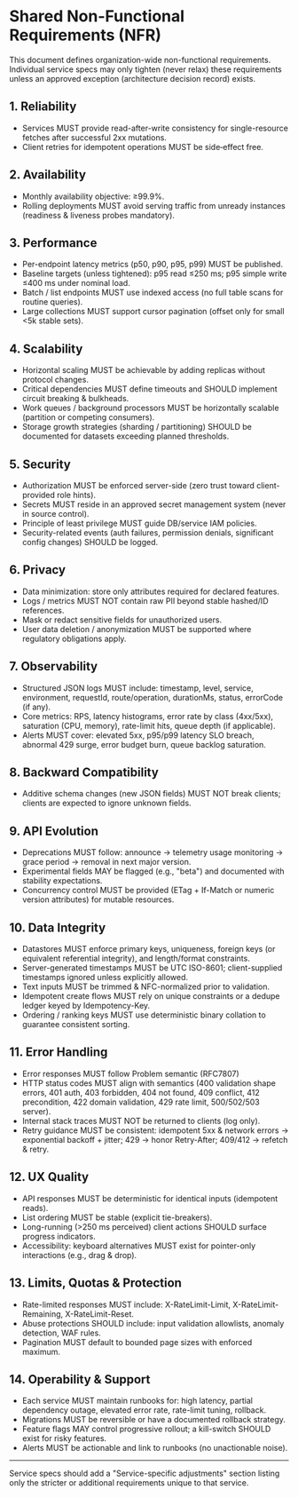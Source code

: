 # Shared Non-Functional Requirements (NFR)

This document defines organization-wide non-functional requirements.
Individual service specs may only tighten (never relax) these requirements unless an approved exception (architecture decision record) exists.

## 1. Reliability
* Services MUST provide read-after-write consistency for single-resource fetches after successful 2xx mutations.
* Client retries for idempotent operations MUST be side‑effect free.

## 2. Availability
* Monthly availability objective: ≥99.9%.
* Rolling deployments MUST avoid serving traffic from unready instances (readiness & liveness probes mandatory).

## 3. Performance
* Per-endpoint latency metrics (p50, p90, p95, p99) MUST be published.
* Baseline targets (unless tightened): p95 read ≤250 ms; p95 simple write ≤400 ms under nominal load.
* Batch / list endpoints MUST use indexed access (no full table scans for routine queries).
* Large collections MUST support cursor pagination (offset only for small <5k stable sets).

## 4. Scalability
* Horizontal scaling MUST be achievable by adding replicas without protocol changes.
* Critical dependencies MUST define timeouts and SHOULD implement circuit breaking & bulkheads.
* Work queues / background processors MUST be horizontally scalable (partition or competing consumers).
* Storage growth strategies (sharding / partitioning) SHOULD be documented for datasets exceeding planned thresholds.

## 5. Security
* Authorization MUST be enforced server-side (zero trust toward client-provided role hints).
* Secrets MUST reside in an approved secret management system (never in source control).
* Principle of least privilege MUST guide DB/service IAM policies.
* Security-related events (auth failures, permission denials, significant config changes) SHOULD be logged.

## 6. Privacy
* Data minimization: store only attributes required for declared features.
* Logs / metrics MUST NOT contain raw PII beyond stable hashed/ID references.
* Mask or redact sensitive fields for unauthorized users.
* User data deletion / anonymization MUST be supported where regulatory obligations apply.

## 7. Observability
* Structured JSON logs MUST include: timestamp, level, service, environment, requestId, route/operation, durationMs, status, errorCode (if any).
* Core metrics: RPS, latency histograms, error rate by class (4xx/5xx), saturation (CPU, memory), rate-limit hits, queue depth (if applicable).
* Alerts MUST cover: elevated 5xx, p95/p99 latency SLO breach, abnormal 429 surge, error budget burn, queue backlog saturation.

## 8. Backward Compatibility
* Additive schema changes (new JSON fields) MUST NOT break clients; clients are expected to ignore unknown fields.

## 9. API Evolution
* Deprecations MUST follow: announce → telemetry usage monitoring → grace period → removal in next major version.
* Experimental fields MAY be flagged (e.g., "beta") and documented with stability expectations.
* Concurrency control MUST be provided (ETag + If-Match or numeric version attributes) for mutable resources.

## 10. Data Integrity
* Datastores MUST enforce primary keys, uniqueness, foreign keys (or equivalent referential integrity), and length/format constraints.
* Server-generated timestamps MUST be UTC ISO-8601; client-supplied timestamps ignored unless explicitly allowed.
* Text inputs MUST be trimmed & NFC-normalized prior to validation.
* Idempotent create flows MUST rely on unique constraints or a dedupe ledger keyed by Idempotency-Key.
* Ordering / ranking keys MUST use deterministic binary collation to guarantee consistent sorting.

## 11. Error Handling
* Error responses MUST follow Problem semantic (RFC7807)
* HTTP status codes MUST align with semantics (400 validation shape errors, 401 auth, 403 forbidden, 404 not found, 409 conflict, 412 precondition, 422 domain validation, 429 rate limit, 500/502/503 server).
* Internal stack traces MUST NOT be returned to clients (log only).
* Retry guidance MUST be consistent: idempotent 5xx & network errors → exponential backoff + jitter; 429 → honor Retry-After; 409/412 → refetch & retry.

## 12. UX Quality
* API responses MUST be deterministic for identical inputs (idempotent reads).
* List ordering MUST be stable (explicit tie-breakers).
* Long-running (>250 ms perceived) client actions SHOULD surface progress indicators.
* Accessibility: keyboard alternatives MUST exist for pointer-only interactions (e.g., drag & drop).

## 13. Limits, Quotas & Protection
* Rate-limited responses MUST include: X-RateLimit-Limit, X-RateLimit-Remaining, X-RateLimit-Reset.
* Abuse protections SHOULD include: input validation allowlists, anomaly detection, WAF rules.
* Pagination MUST default to bounded page sizes with enforced maximum.

## 14. Operability & Support
* Each service MUST maintain runbooks for: high latency, partial dependency outage, elevated error rate, rate-limit tuning, rollback.
* Migrations MUST be reversible or have a documented rollback strategy.
* Feature flags MAY control progressive rollout; a kill-switch SHOULD exist for risky features.
* Alerts MUST be actionable and link to runbooks (no unactionable noise).

---

Service specs should add a "Service-specific adjustments" section listing only the stricter or additional requirements unique to that service.
